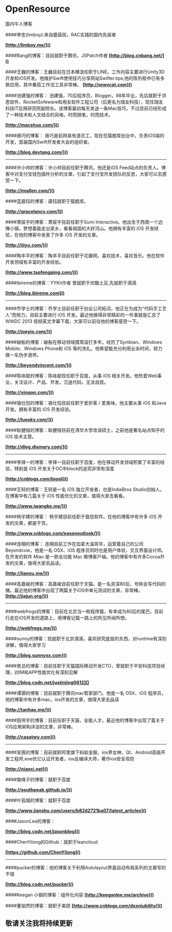 # OpenResource
国内牛人博客

####李忠(limboy):来自蘑菇街，RAC实践的国内先驱者

**[http://limboy.me/]()**


####Bang的博客：目前就职于腾讯，JSPatch作者
**[http://blog.cnbang.net/]()**

####王巍的博客：王巍目前在日本横滨任职于LINE。工作内容主要进行Unity3D开发和iOS开发。他维护Swift使用技巧分享网站Swifter.tips,他的陈列柜中已有多款应用，其中番茄工作法工具非常棒。
**[http://onevcat.com]()**

####池建强的博客： 池建强，70后程序员，Blogger。98年毕业，先后就职于洪恩软件、RocketSofeware和用友软件工程公司（后更名为瑞友科技），现任瑞友科技IT应用研究院副院长。该博客最初每天发送一条Mac技巧，不过目前已经形成了一种技术和人文结合的风格，时而随笔，时而技术。

**[http://macshuo.com/]()**

####唐巧的博客： 唐巧是前网易有道员工，现在在猿题库创业中，负责iOS端的开发，首届国内Swift开发者大会的组织者。

**[http://blog.devtang.com/]()**

---------
####许小帅的博客：许小帅目前任职于腾讯，他还是iOS Feed站点的负责人。博客中对支付宝钱包插件分析的文章，引起了支付宝开发团队的反思，大家可以去感受一下。

**[http://imallen.com/]()**


####蓝晨钰的博客：晨钰就职于猿题库。

**[http://gracelancy.com/]()**


####萧宸宇的博客：萧宸宇目前任职于Sumi Interactive。他出生于西南一个边陲小镇，梦想着能走出家乡，看看祖国的大好河山。他拥有丰富的 iOS 开发经验，在他的博客中发表了许多 iOS 开发的文章。

**[http://iiiyu.com/]()**

####陶丰平的博客：陶丰平目前任职于花瓣网，喜欢技术，喜欢音乐。他在软件开发领域有丰富的开发经验。

**[http://www.taofengping.com/]()**

####ibireme的博客：YYKit作者 曾就职于优酷土豆,先就职于滴滴

**[http://blog.ibireme.com]()**

---------
####乔学士的博客：乔学士目前任职于创业公司拓词，他正在为成为“代码手工艺人”而努力，目前主要进行 iOS 开发。最近他做得非常精彩的一件事就是汇总了WWDC 2013 视频英文字幕下载，大家可以前往他的博客感受一下。

**[http://joeyio.com/]()**

####破船的博客：破船在移动领域摸爬滚打多年，经历了Symbian、Windows Mobile、Windows Phone和 iOS 等的洗礼。他希望能充分利用业余时间，努力做一名伪步道师。

**[http://beyondvincent.com/]()**

####陈咏聪的博客：陈咏聪现任职于百度，从事 iOS 相关开发。他热爱Web事业，关注设计、产品、开发。沉迷代码，无法自拔。

**[http://vinqon.com/]()**

####骆仕恺的博客：骆仕恺目前任职于爱折客 / 爱美味。他主要从事 iOS 和Java开发。拥有丰富的 iOS 开发经验。

**[http://luosky.com/]()**

####耿健桓的博客：耿健桓目前在清华大学攻读硕士，之前他是著名站点知乎的 iOS 技术主管。

**[http://dlog.dismory.com/]()**


---------
####李择一的博客：李择一目前任职于百度，他在移动开发领域积累了丰富的经验，特别是 iOS 开发关于OC中block的追究非常有深度

**[http://cnblogs.com/biosli]()**

####王轲的博客：王轲是一名 iOS 独立开发者，也是IndieBros Studio创始人。在博客中有几篇关于 iOS 性能优化的文章，值得大家去看看。

**[http://www.iwangke.me/]()**

####杨宇建的博客： 杨宇建目前任职于载信软件。在他的博客中有许多 iOS 开发的文章，都是干货。

**[http://www.cnblogs.com/easonoutlook/]()**

####连栩的博客： 连栩目前工作在加拿大温哥华，运营着自己的公司 Beyondcow，他是一名 OSX、iOS 程序员同时也是用户体验，交互界面设计师。在开发的软件 Miao 是一款全功能 Mac 微博客户端。他的博客中有许多Cocoa开发的文章，值得大家去品读。

**[http://lianxu.me/]()**

####高嘉峻的博客：高嘉峻目前任职于天猫。是一名资深80后，号称会写代码的猪。最近他的博客中出现了两篇关于iOS中单元测试的文章，非常棒。
**[http://jiajun.org/]()**


---------

####webfrogs的博客：目前在北京当一枚程序猿，有幸成为80后的尾巴。目前行走在iOS开发的道路上，用博客记载一路上的所见所闻所想。

**[http://webfrogs.me/]()**

####sunny的博客：现就职于北京滴滴，喜欢研究底层的东西，对runtime有深刻讲解，值得大家学习

**[http://blog.sunnyxx.com]()**

####景总的博客：目前任职于天猫国际移动开发CTO，曾就职于平安科技项目经理，对IM和APP性能优化有深刻见解

**[http://blog.csdn.net/justinjing0612]()**

####谭灏的博客：目前就职于腾讯mac管家部门，他是一名 OSX、iOS 程序员，他的博客中有许多mac，ios开发的文章，值得大家去品读

**[http://tanhao.me/]()**

####田伟宇的博客：目前任职于天猫，全能人才。最近他的博客中出现了篇关于iOS应用架构详谈的文章，非常棒。

**[http://casatwy.com]()**


---------
####吴茜的博客：目前就职阿里旗下蚂蚁金服，ios界女神，Qt、Android高级开发工程师,eoe优亿认证开发者，ios反编译大师，著作ios安全攻防

**[http://nianxi.net]()**

####南峰子的博客：就职于百度

**[http://southpeak.github.io/]()**

####叶孤城的博客：就职于百度

**[http://www.jianshu.com/users/b82d2721ba07/latest_articles]()**

####JasonLee的博客：

**[http://blog.csdn.net/jasonblog]()**

####ChenYilong的Github：就职于leancloud

**[https://github.com/ChenYilong]()**


---------
####pucker的博客：他的博客关于利用Autolayout界面自动布局系列的文章写的不错

**[http://blog.csdn.net/pucker]()**

####Keegan 小钢的博客：组件化内容
**[http://keeganlee.me/archive]()**

####董铂然的博客：就职于美团
**[http://www.cnblogs.com/dsxniubility/]()**

敬请关注我将持续更新
---------

